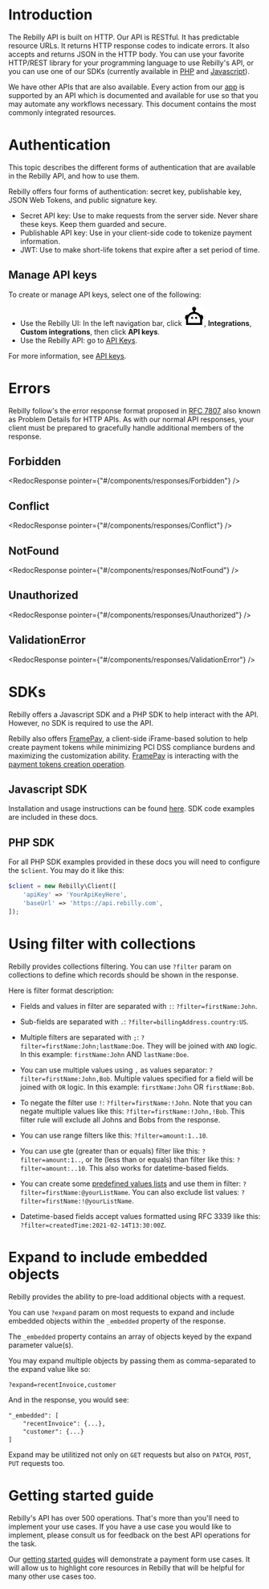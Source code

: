 # Introduction
[comment]: <> (x-product-description-placeholder)
The Rebilly API is built on HTTP. Our API is RESTful. It has predictable
resource URLs. It returns HTTP response codes to indicate errors. It also
accepts and returns JSON in the HTTP body. You can use your favorite
HTTP/REST library for your programming language to use Rebilly's API, or
you can use one of our SDKs (currently available in [PHP](https://github.com/Rebilly/rebilly-php)
and [Javascript](https://github.com/Rebilly/rebilly-js-sdk)).

We have other APIs that are also available. Every action from our [app](https://app.rebilly.com)
is supported by an API which is documented and available for use so that you
may automate any workflows necessary. This document contains the most commonly
integrated resources.

# Authentication

This topic describes the different forms of authentication that are available in the Rebilly API, and how to use them.

Rebilly offers four forms of authentication: secret key, publishable key, JSON Web Tokens, and public signature key.

- Secret API key: Use to make requests from the server side. Never share these keys. Keep them guarded and secure.
- Publishable API key: Use in your client-side code to tokenize payment information.
- JWT: Use to make short-life tokens that expire after a set period of time.

<!-- ReDoc-Inject: <security-definitions> -->

## Manage API keys

To create or manage API keys, select one of the following:

- Use the Rebilly UI: In the left navigation bar, click ![automation icon](/web/images/automation.svg), **Integrations**, **Custom integrations**, then click **API keys**.
- Use the Rebilly API: go to [API Keys](https://user-api-docs.rebilly.com/#tag/API-Keys).

For more information, see [API keys](https://www.rebilly.com/docs/concepts-and-features/concept/api-keys).

# Errors
Rebilly follow's the error response format proposed in [RFC 7807](https://tools.ietf.org/html/rfc7807) also known as Problem Details for HTTP APIs.  As with our normal API responses, your client must be prepared to gracefully handle additional members of the response.

## Forbidden
<RedocResponse pointer={"#/components/responses/Forbidden"} />

## Conflict
<RedocResponse pointer={"#/components/responses/Conflict"} />

## NotFound
<RedocResponse pointer={"#/components/responses/NotFound"} />

## Unauthorized
<RedocResponse pointer={"#/components/responses/Unauthorized"} />

## ValidationError
<RedocResponse pointer={"#/components/responses/ValidationError"} />

# SDKs

Rebilly offers a Javascript SDK and a PHP SDK to help interact with
the API.  However, no SDK is required to use the API.

Rebilly also offers [FramePay](https://docs.rebilly.com/docs/developer-docs/framepay/),
 a client-side iFrame-based solution to help
create payment tokens while minimizing PCI DSS compliance burdens
and maximizing the customization ability. [FramePay](https://docs.rebilly.com/docs/developer-docs/framepay/)
is interacting with the [payment tokens creation operation](#operation/PostToken).

## Javascript SDK

Installation and usage instructions can be found [here](https://docs.rebilly.com/docs/developer-docs/sdks).
SDK code examples are included in these docs.

## PHP SDK
For all PHP SDK examples provided in these docs you will need to configure the `$client`.
You may do it like this:

```php
$client = new Rebilly\Client([
    'apiKey' => 'YourApiKeyHere',
    'baseUrl' => 'https://api.rebilly.com',
]);
```

# Using filter with collections
Rebilly provides collections filtering. You can use `?filter` param on collections to define which records should be shown in the response.

Here is filter format description:

- Fields and values in filter are separated with `:`: `?filter=firstName:John`.

- Sub-fields are separated with `.`: `?filter=billingAddress.country:US`.

- Multiple filters are separated with `;`: `?filter=firstName:John;lastName:Doe`. They will be joined with `AND` logic. In this example: `firstName:John` AND `lastName:Doe`.

- You can use multiple values using `,` as values separator: `?filter=firstName:John,Bob`. Multiple values specified for a field will be joined with `OR` logic. In this example: `firstName:John` OR `firstName:Bob`.

- To negate the filter use `!`: `?filter=firstName:!John`. Note that you can negate multiple values like this: `?filter=firstName:!John,!Bob`. This filter rule will exclude all Johns and Bobs from the response.

- You can use range filters like this: `?filter=amount:1..10`.

- You can use gte (greater than or equals) filter like this: `?filter=amount:1..`, or lte (less than or equals) than filter like this: `?filter=amount:..10`. This also works for datetime-based fields.

- You can create some [predefined values lists](https://user-api-docs.rebilly.com/#tag/Lists) and use them in filter: `?filter=firstName:@yourListName`. You can also exclude list values: `?filter=firstName:!@yourListName`.

- Datetime-based fields accept values formatted using RFC 3339 like this: `?filter=createdTime:2021-02-14T13:30:00Z`. 

# Expand to include embedded objects
Rebilly provides the ability to pre-load additional 
objects with a request. 

You can use `?expand` param on most requests to expand
and include embedded objects within the
`_embedded` property of the response.

The `_embedded` property contains an array of 
objects keyed by the expand parameter value(s).

You may expand multiple objects by passing them
as comma-separated to the expand value like so:

```
?expand=recentInvoice,customer
```

And in the response, you would see:

```
"_embedded": [
    "recentInvoice": {...},
    "customer": {...}
]
```
Expand may be utilitized not only on `GET` requests but also on `PATCH`, `POST`, `PUT` requests too.


# Getting started guide

Rebilly's API has over 500 operations.  That's more than you'll 
need to implement your use cases.  If you have a use 
case you would like to implement, please consult us for
feedback on the best API operations for the task.

Our [getting started guides](https://www.rebilly.com/docs/content/dev-docs/concept/integrations/) will demonstrate a payment form use
cases.  It will allow us to highlight core resources
in Rebilly that will be helpful for many other use cases
too.
